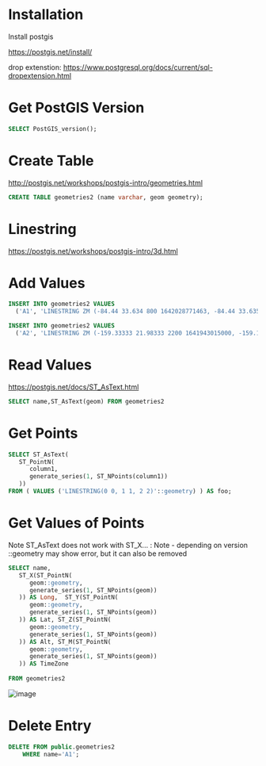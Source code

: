 # Installation

Install postgis

https://postgis.net/install/

drop extenstion:
https://www.postgresql.org/docs/current/sql-dropextension.html

# Get PostGIS Version
```sql
SELECT PostGIS_version();
```

# Create Table

http://postgis.net/workshops/postgis-intro/geometries.html

```sql
CREATE TABLE geometries2 (name varchar, geom geometry);
```

# Linestring

https://postgis.net/workshops/postgis-intro/3d.html

# Add Values

```sql
INSERT INTO geometries2 VALUES
  ('A1', 'LINESTRING ZM (-84.44 33.634 800 1642028771463, -84.44 33.63508 1200 1642028794402)')
```

```sql
INSERT INTO geometries2 VALUES
  ('A2', 'LINESTRING ZM (-159.33333 21.98333 2200 1641943015000, -159.13333 22.24000 2800 1641943255000)')
```

# Read Values

https://postgis.net/docs/ST_AsText.html

```sql
SELECT name,ST_AsText(geom) FROM geometries2
```

# Get Points
```sql
SELECT ST_AsText(
   ST_PointN(
	  column1,
	  generate_series(1, ST_NPoints(column1))
   ))
FROM ( VALUES ('LINESTRING(0 0, 1 1, 2 2)'::geometry) ) AS foo;
```

# Get Values of Points

Note ST_AsText does not work with ST_X... :
Note - depending on version ::geometry may show error, but it can also be removed

```sql
SELECT name, 
   ST_X(ST_PointN(
	  geom::geometry,
	  generate_series(1, ST_NPoints(geom))
   )) AS Long,  ST_Y(ST_PointN(
	  geom::geometry,
	  generate_series(1, ST_NPoints(geom))
   )) AS Lat, ST_Z(ST_PointN(
	  geom::geometry,
	  generate_series(1, ST_NPoints(geom))
   )) AS Alt, ST_M(ST_PointN(
	  geom::geometry,
	  generate_series(1, ST_NPoints(geom))
   )) AS TimeZone
					  
FROM geometries2
```

![image](https://user-images.githubusercontent.com/29664888/171195418-2134fed8-04e1-4b59-9f52-ee5c4bec5908.png)


# Delete Entry
```sql
DELETE FROM public.geometries2
	WHERE name='A1';
```



